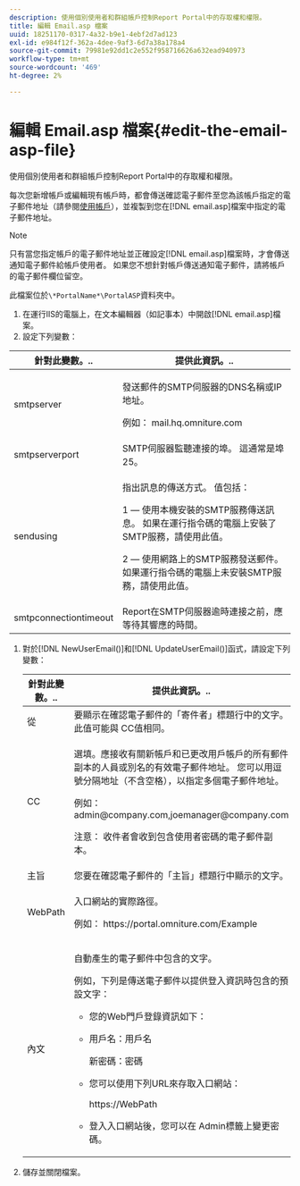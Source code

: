 ```yaml
---
description: 使用個別使用者和群組帳戶控制Report Portal中的存取權和權限。
title: 編輯 Email.asp 檔案
uuid: 18251170-0317-4a32-b9e1-4ebf2d7ad123
exl-id: e984f12f-362a-4dee-9af3-6d7a38a178a4
source-git-commit: 79981e92dd1c2e552f958716626a632ead940973
workflow-type: tm+mt
source-wordcount: '469'
ht-degree: 2%

---
```


# 編輯 Email.asp 檔案{#edit-the-email-asp-file}

使用個別使用者和群組帳戶控制Report Portal中的存取權和權限。

每次您新增帳戶或編輯現有帳戶時，都會傳送確認電子郵件至您為該帳戶指定的電子郵件地址（請參閱[使用帳戶](../../../home/c-rpt-oview/c-admin-rpt/c-work-accts/c-work-accts.md#concept-c933a1940bda4a3489d61d8af315e45d)），並複製到您在[!DNL email.asp]檔案中指定的電子郵件地址。

>[!NOTE]
>
>只有當您指定帳戶的電子郵件地址並正確設定[!DNL email.asp]檔案時，才會傳送通知電子郵件給帳戶使用者。 如果您不想針對帳戶傳送通知電子郵件，請將帳戶的電子郵件欄位留空。

此檔案位於`\*PortalName*\PortalASP`資料夾中。

1. 在運行IIS的電腦上，在文本編輯器（如記事本）中開啟[!DNL email.asp]檔案。
1. 設定下列變數：

<table id="table_44F52DA266364DF993C40678A28E0F0D">
 <thead>
  <tr>
   <th colname="col1" class="entry"> 針對此變數。.. </th>
   <th colname="col2" class="entry"> 提供此資訊。.. </th>
  </tr>
 </thead>
 <tbody>
  <tr>
   <td colname="col1"> smtpserver </td>
   <td colname="col2"> <p>發送郵件的SMTP伺服器的DNS名稱或IP地址。 </p> <p>例如：<span class="filepath"> mail.hq.omniture.com</span></p> </td>
  </tr>
  <tr>
   <td colname="col1"> smtpserverport </td>
   <td colname="col2"> SMTP伺服器監聽連接的埠。 這通常是埠25。 </td>
  </tr>
  <tr>
   <td colname="col1"> sendusing </td>
   <td colname="col2"> <p>指出訊息的傳送方式。 值包括： </p> <p>1 — 使用本機安裝的SMTP服務傳送訊息。 如果在運行指令碼的電腦上安裝了SMTP服務，請使用此值。 </p> <p>2 — 使用網路上的SMTP服務發送郵件。 如果運行指令碼的電腦上未安裝SMTP服務，請使用此值。 </p> </td>
  </tr>
  <tr>
   <td colname="col1"> smtpconnectiontimeout </td>
   <td colname="col2"><span class="wintitle"> Report</span>在SMTP伺服器逾時連接之前，應等待其響應的時間。 </td>
  </tr>
 </tbody>
</table>

1. 對於[!DNL NewUserEmail()]和[!DNL UpdateUserEmail()]函式，請設定下列變數：

   <table id="table_91C5E36B84A94C4097EE5993592BE587">
   <thead>
   <tr>
      <th colname="col1" class="entry"> 針對此變數。.. </th>
      <th colname="col2" class="entry"> 提供此資訊。.. </th>
   </tr>
   </thead>
   <tbody>
   <tr>
      <td colname="col1"> 從 </td>
      <td colname="col2">要顯示在確認電子郵件的「寄件者」標題行中的文字。 此值可能與<span class="wintitle"> CC</span>值相同。 </td>
   </tr>
   <tr>
      <td colname="col1"> CC </td>
      <td colname="col2"> <p>選填。應接收有關新帳戶和已更改用戶帳戶的所有郵件副本的人員或別名的有效電子郵件地址。 您可以用逗號分隔地址（不含空格），以指定多個電子郵件地址。 </p> <p>例如：<span class="filepath"> admin@company.com,joemanager@company.com</span></p> <p> <p>注意： 收件者會收到包含使用者密碼的電子郵件副本。 </p> </p> </td>
   </tr>
   <tr>
      <td colname="col1"> 主旨 </td>
      <td colname="col2"> 您要在確認電子郵件的「主旨」標題行中顯示的文字。 </td>
   </tr>
   <tr>
      <td colname="col1"> WebPath </td>
      <td colname="col2"> <p>入口網站的實際路徑。 </p> <p>例如：<span class="filepath"> https://portal.omniture.com/Example</span></p> </td>
   </tr>
   <tr>
      <td colname="col1"> 內文 </td>
      <td colname="col2"> <p>自動產生的電子郵件中包含的文字。 </p> <p>例如，下列是傳送電子郵件以提供登入資訊時包含的預設文字：
      <ul id="ul_7FF2E7399AB64D279EC5794AB02C9749">
      <li id="li_7CBCC5CFF9E04776BBC893278785AEE7">您的Web門戶登錄資訊如下： </li>
      <li id="li_5346F0AB3568444B88117C295D8E99C5"><p>用戶名：用戶名 </p><p>新密碼：密碼 </p></li>
      <li id="li_B0D1FAE818BA42CF8546796800A1AA08"><p>您可以使用下列URL來存取入口網站： </p><p><span class="filepath"> https://WebPath</span></p></li>
      <li id="li_7CD71EBDFA1D418F960040569CD511EB">登入入口網站後，您可以在<span class="wintitle"> Admin</span>標籤上變更密碼。 </li>
      </ul></p> </td>
   </tr>
   </tbody>
   </table>

1. 儲存並關閉檔案。
